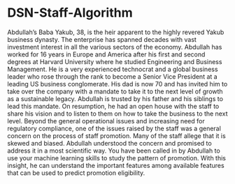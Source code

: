 # DSN-Staff-Algorithm
Abdullah’s Baba Yakub, 38, is the heir apparent to the highly revered Yakub business dynasty. The enterprise has spanned decades with vast investment interest in all the various sectors of the economy.  Abdullah has worked for 16 years in Europe and America after his first and second degrees at Harvard University where he studied Engineering and Business Management. He is a very experienced technocrat and a global business leader who rose through the rank to become a Senior Vice President at a leading US business conglomerate. His dad is now 70 and has invited him to take over the company with a mandate to take it to the next level of growth as a sustainable legacy. Abdullah is trusted by his father and his siblings to lead this mandate.  On resumption, he had an open house with the staff to share his vision and to listen to them on how to take the business to the next level. Beyond the general operational issues and increasing need for regulatory compliance, one of the issues raised by the staff was a general concern on the process of staff promotion. Many of the staff allege that it is skewed and biased. Abdullah understood the concern and promised to address it in a most scientific way.  You have been called in by Abdullah to use your machine learning skills to study the pattern of promotion. With this insight, he can understand the important features among available features that can be used to predict promotion eligibility.

